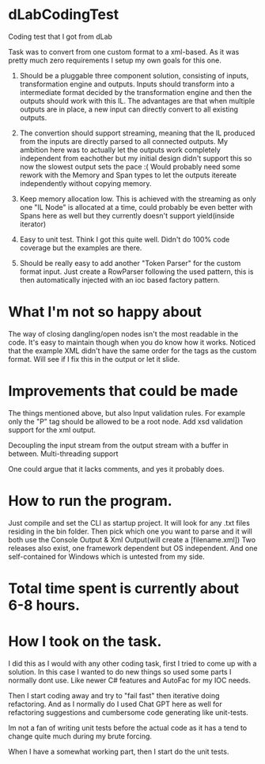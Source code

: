 # dLabCodingTest
Coding test that I got from dLab

Task was to convert from one custom format to a xml-based.
As it was pretty much zero requirements I setup my own goals for this one.

1. Should be a pluggable three component solution, consisting of inputs, transformation engine and outputs.
Inputs should transform into a intermediate format decided by the transformation engine and then the outputs should work with this IL.
The advantages are that when multiple outputs are in place, a new input can directly convert to all existing outputs.

2. The convertion should support streaming, meaning that the IL produced from the inputs are directly parsed to all connected outputs.
My ambition here was to actually let the outputs work completely independent from eachother but my initial design didn't support this so now the slowest output sets the pace :(
Would probably need some rework with the Memory and Span types to let the outputs itereate independently without copying memory.

3. Keep memory allocation low.
This is achieved with the streaming as only one "IL Node" is allocated at a time, could probably be even better with Spans here as well but they currently doesn't support yield(inside iterator)

4. Easy to unit test.
Think I got this quite well. Didn't do 100% code coverage but the examples are there.

5. Should be really easy to add another "Token Parser" for the custom format input.
Just create a RowParser following the used pattern, this is then automatically injected with an ioc based factory pattern.

# What I'm not so happy about
The way of closing dangling/open nodes isn't the most readable in the code. 
It's easy to maintain though when you do know how it works.
Noticed that the example XML didn't have the same order for the tags as the custom format. Will see if I fix this in the output or let it slide.

# Improvements that could be made
The things mentioned above, but also Input validation rules. 
For example only the "P" tag should be allowed to be a root node. 
Add xsd validation support for the xml output.

Decoupling the input stream from the output stream with a buffer in between.
Multi-threading support

One could argue that it lacks comments, and yes it probably does.

# How to run the program.
Just compile and set the CLI as startup project. It will look for any .txt files residing in the bin folder.
Then pick which one you want to parse and it will both use the Console Output & Xml Output(will create a [filename.xml]) 
Two releases also exist, one framework dependent but OS independent. 
And one self-contained for Windows which is untested from my side.

# Total time spent is currently about 6-8 hours.

# How I took on the task.
I did this as I would with any other coding task, first I tried to come up with a solution.
In this case I wanted to do new things so used some parts I normally dont use. Like newer C# features and AutoFac for my IOC needs.

Then I start coding away and try to "fail fast" then iterative doing refactoring. 
And as I normally do I used Chat GPT here as well for refactoring suggestions and cumbersome code generating like unit-tests. 

Im not a fan of writing unit tests before the actual code as it has a tend to change quite much during my brute forcing. 

When I have a somewhat working part, then I start do the unit tests.
